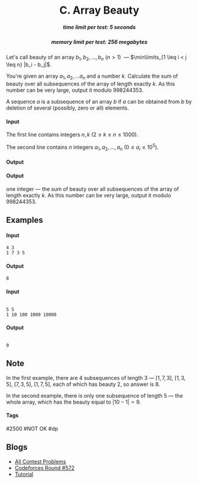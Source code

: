 <h1 style='text-align: center;'> C. Array Beauty</h1>

<h5 style='text-align: center;'>time limit per test: 5 seconds</h5>
<h5 style='text-align: center;'>memory limit per test: 256 megabytes</h5>

Let's call beauty of an array $b_1, b_2, \ldots, b_n$ ($n > 1$)  — $\min\limits_{1 \leq i < j \leq n} |b_i - b_j|$.

You're given an array $a_1, a_2, \ldots a_n$ and a number $k$. Calculate the sum of beauty over all subsequences of the array of length exactly $k$. As this number can be very large, output it modulo $998244353$.

A sequence $a$ is a subsequence of an array $b$ if $a$ can be obtained from $b$ by deletion of several (possibly, zero or all) elements.

#### Input

The first line contains integers $n, k$ ($2 \le k \le n \le 1000$).

The second line contains $n$ integers $a_1, a_2, \ldots, a_n$ ($0 \le a_i \le 10^5$).

#### Output

#### Output

 one integer — the sum of beauty over all subsequences of the array of length exactly $k$. As this number can be very large, output it modulo $998244353$.

## Examples

#### Input


```text
4 3
1 7 3 5
```
#### Output


```text
8
```
#### Input

```text

5 5
1 10 100 1000 10000

```
#### Output


```text

9
```
## Note

In the first example, there are $4$ subsequences of length $3$ — $[1, 7, 3]$, $[1, 3, 5]$, $[7, 3, 5]$, $[1, 7, 5]$, each of which has beauty $2$, so answer is $8$.

In the second example, there is only one subsequence of length $5$ — the whole array, which has the beauty equal to $|10-1| = 9$.



#### Tags 

#2500 #NOT OK #dp 

## Blogs
- [All Contest Problems](../Codeforces_Round_572_(Div._1).md)
- [Codeforces Round #572](../blogs/Codeforces_Round_572.md)
- [Tutorial](../blogs/Tutorial.md)
